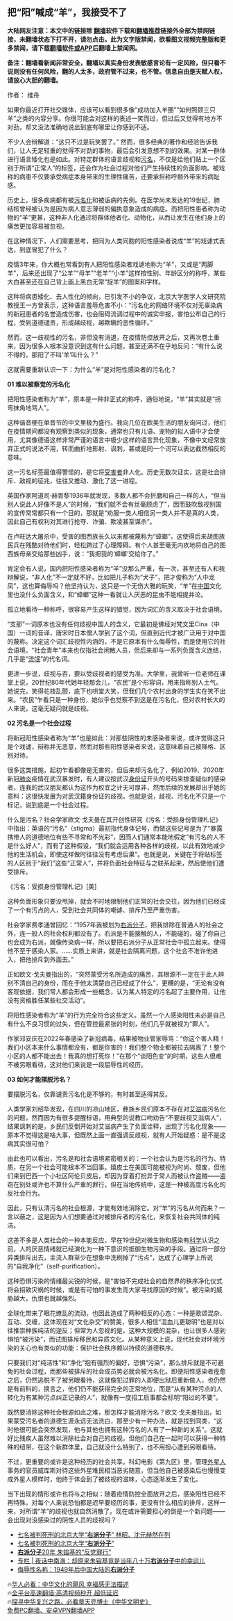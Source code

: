  <!-- 面包屑导航 --> <h2>把“阳”喊成“羊”，我接受不了</h2> <p class="notice"><b>大陆网友注意：本文中的链接除 <a href="https://github.com/bannedbook/fanqiang" >翻墙</a>软件下载和<a href="https://github.com/killgcd/justmysocks/blob/master/README.md">翻墙推荐</a>链接外全部为禁网链接，未翻墙状态下打不开，请勿点击。此为文字版禁闻，欲看图文视频完整版和更多禁闻，请下载<a href="https://github.com/bannedbook/fanqiang">翻墙软件或APP</a>后翻墙上禁闻网。</p><p>备注：翻墙看新闻非常安全，翻墙以真实身份发表敏感言论有一定风险，但只看不说则没有任何风险，翻的人太多，政府管不过来，也不管。信息自由是天赋人权，请放心大胆的翻墙。</b></p>  <div class="entry"> <p>作者： 维舟</p> <p>如果你最近打开社交媒体，应该可以看到很多像“成功加入羊圈”“如何照顾三只羊”之类的内容分享。你很可能会对这样的表述一笑而过，但过后又觉得有地方不对劲，却又没法准确地说出到底有哪里让你感到不适。</p> <p>不少人会辩解道：“这只不过是玩笑罢了。” 然而，很多经典的著作和经验告诉我们，让人无足轻重的觉得不对劲的事物，最后会引发意想不到的效果。对某一群体进行语言矮化也是如此。对特定群体的语言歧视和<a href="https://www.bannedbook.org/bnews/tag/%E6%B1%A1%E5%90%8D/" class="st_tag internal_tag" rel="tag" title="标签 污名 下的日志">污名</a>，不仅是给他们贴上一个区别于所谓“正常人”的标签，还会作为社会过程对他们产生持续性的负面影响。被戏称的病患不仅要承受病症本身带来的生理性痛苦，还要承担称呼额外带来的病耻感。</p> <p>历史上，很多疾病都有被<a href="https://www.bannedbook.org/bnews/tag/%E6%B1%A1%E5%90%8D%E5%8C%96/" class="st_tag internal_tag" rel="tag" title="标签 污名化 下的日志">污名化</a>和被诟病的先例。在医学尚未发达的19世纪，肺结核曾经被认为是因为病人意志薄弱的偏执意象造成的病症。而把阳性患者称为动物的“羊”更甚，这种非人化通过将群体他者化、动物化，从而让发生在他们身上的痛苦更加容易被忽视。</p> <p>在这种情况下，人们需要思考，把同为人类同胞的阳性感染者说成“羊”的戏谑式表达，到底冒犯了什么？</p> <p>疫情3年来，你大概也常看到有人把阳性感染者戏谑地称为“羊”，又或是“两脚羊”，后来还出现了“公羊”“母羊”“老羊”“小羊”这样按性别、年龄区分的称呼，某些大白甚至还在自己背上画上黑白无常“捉羊”的图案和字样。</p> <p>这种将病患矮化、去人性化的倾向，已引发不小的争议，北京大学医学人文研究院教授王一方曾表示，这种语言羞辱危害不小：“污名化的网络环境不仅对无辜染病的新冠患者的名誉造成伤害，也会阻碍流调过程中的诚实申报，害怕公布自己的行程，受到道德谴责，形成越歧视，越欺瞒的恶性循环。”</p> <p>然而，这一歧视性的污名，非但没有消退，在疫情防控放开之后，又再次卷土重来，因为很多人根本没意识到这有什么问题，甚至还满不在乎地反问：“有什么说不得的，那阳了不叫‘羊’叫什么？”</p> <p>这就需要重新认识一下：为什么“羊”是对阳性感染者的污名化？</p> <p><strong>01 难以被察觉的污名化</strong></p>  <p>把阳性感染者称为“羊”，原本是一种非正式的称呼，通俗地说，“羊”其实就是“拐弯抹角地骂人”。</p> <p>这种谐音梗在单音节的中文里极为盛行。我向几位在欧美生活的朋友询问过，他们在疫情期间都没有观察到类似的现象，通常也只有儿语、宠物的拟人语中才会使用，尤其像德语这样非常严谨的语言中极少这样的语言异化现象，不像中文经常放弃正式的说法不用，转而曲折地影射、讽刺，甚或是同一个词可以表达截然相反的意味。</p> <p>这一污名标签最值得警惕的，是它将<a href="https://www.bannedbook.org/bnews/tag/%e5%8f%97%e5%ae%b3%e8%80%85/" class="st_tag internal_tag" rel="tag" title="标签 受害者 下的日志">受害者</a>非人化。历史无数次证实，这是社会排斥、敌视的征兆，往往又推动、激化了这一进程。</p> <p>英国作家阿道司·赫胥黎1936年就发现，多数人都不会折磨和自己一样的人，“但当别人说此人好像不是人”的时候，“我们就不会有丝毫顾虑了”，因而鼓吹敌视别国的宣传常常都只有一个目的，那就是“劝服一类人相信另一类人并不是真的人类，因此自己有权利对其进行抢夺、诈骗、欺凌甚至谋杀”。</p> <p>在卢旺达大屠杀中，受害的图西族长久以来都被蔑称为“蟑螂”，这使得后来胡图族民兵在残酷对待他们时，轻松跨过了心理障碍。有个人甚至毫无内疚地将自己的图西族母亲交给那些凶手，说：“我把我的‘蟑螂’交给你了。”</p> <p>肯定会有人说，国内把阳性感染者称为“羊”没那么严重，有一次，甚至还有人和我辩解说，“非人化”不一定就不好，比如把儿子称为“犬子”，把才俊称为“人中龙凤”，这也算侮辱吗？他坚持认为，这只是一个无伤大雅的玩笑，“羊”在<span class='wp_keywordlink_affiliate'><a href="https://www.bannedbook.org/" title="中国" target="_blank">中国</a></span>文化里也没什么负面含义，和“蟑螂”这种一看就让人厌恶的昆虫不能相提并论。</p> <p>孤立地看待一种称呼，很容易产生这样的错觉，因为词汇的含义取决于社会语境。</p> <p>“支那”一词原本也没有任何歧视中国人的含义，它最初是佛经对梵文里Cina（中国）一词的音译，唐宋时日本僧人学到了这个词，但直到近代才被广泛用于对中国的蔑称。决定这个词汇歧视性内涵的，不是它原本有什么侮辱性，而是使用它的社会语境。“社会青年”本来也仅指社会闲散人员，但后来却与一系列负面含义连结，几乎是“<span class='wp_keywordlink'><a href="https://www.bannedbook.org/forum11/topic282.html" title="禁片：评中国共产党的流氓本性" target="_blank">流氓</a></span>”的代名词。</p> <p>更进一步说，歧视与否，要以受歧视者的感受为准。大学里，我曾听一位老师在课堂上说，20世纪80年代她年轻那会儿，“农民”是个形容词，用来指称别人土气。她说完，笑得花枝乱颤，底下也哄堂大笑，但我们几个农村出身的学生实在笑不出来。“农民”乍看只是一种身份，她似乎也觉察不到这是在污名化，但对农村长大的人来说，这毫无疑问就是歧视。</p> <p><strong>02 污名是一个社会过程</strong></p>  <p>将新冠阳性感染者称为“羊”也是如此：对那些阴性的未感染者来说，或许觉得这只是个戏谑，辩称并无恶意，然而对那些阳性感染者来说，这意味着自己被降格、区别对待。</p> <p>很多这类措施，起初乍看都像是无害的，但后来却污名化了，例如2019、2020年新冠<a href="https://www.bannedbook.org/bnews/tag/%e8%82%ba%e7%82%8e/" class="st_tag internal_tag" rel="tag" title="标签 肺炎 下的日志">肺炎</a>疫情在武汉暴发时，有人建议按武汉<a href="https://www.bannedbook.org/bnews/tag/%e8%ba%ab%e4%bb%bd%e8%af%81/" class="st_tag internal_tag" rel="tag" title="标签 身份证 下的日志">身份证</a>开头的号码来排查疑似的感染者，连我的武汉朋友都认为这作为权宜之计无可厚非，然而后续的发展却出乎她的意料：这很快发展为对武汉籍身份证的歧视。也就是说，歧视、污名化不只是一个标记，说到底是一个社会过程。</p> <p>什么是污名？社会学家欧文·戈夫曼在其开创性研究《污名：受损身份管理札记》中指出：英语的“污名”（stigma）最初指代身体记号，而做这些记号是为了“暴露携带人的道德地位有些不寻常和不光彩”，因而人们通常本能地假定“有污名的人不是什么好人”，而有了这种假设，“我们就会运用各种各样的歧视，以此有效地减少他的生活机会，即使这样做时往往没有考虑后果”。也就是说，关键在于将贴标签的人区别于“我们”这些“正常人”，并将负面社会特征与之联系起来，然后使他们遭受排斥。</p> <p>《污名：受损身份管理札记》[美]</p> <p>这种负面形象只要没甩掉，就会不时地限制他们正常的社会交往，因为他们已经成了一个有污点的人，受到社会共同体的嘲谑、排斥乃至严重伤害。</p> <p>社会学家费孝通曾回忆：“1957年我被划为<a href="https://www.bannedbook.org/bnews/tag/%E5%8F%B3%E6%B4%BE%E5%88%86%E5%AD%90/" class="st_tag internal_tag" rel="tag" title="标签 右派分子 下的日志">右派分子</a>，把我排除在普通人的社会之外，连一般人的社会权利都没有了。右派是不能接触的人，不能碰的，碰了你自己也会成为右派，就像传染病一样，所以要把右派分子从正常社会中孤立起来。使得他不至于感染人家。……实质上来讲，就是社会隔离问题，这个社会不准许他进入，把他排斥到外面去。”</p> <p>正如欧文·戈夫曼指出的，“突然蒙受污名所造成的痛苦，其根源不一定在于此人辨别不清自己的身份，而在于他太清楚自己已经成了什么”，更糟的是，“无论有没有客观依据，我们常人都会形成一些概念，认为某人特定的污名起了主要作用，让他没有资格胜任某些社交活动”。</p> <p>将阳性感染者称为“羊”的行为完全符合这些定义。虽然一个人感染阳性未必是自己有什么不良习惯的过失，但在管控最紧张的时刻，他们几乎就被视为“罪人”。</p> <p>作家邓安庆在2022年春感染了新冠病毒，结果被物业管家辱骂：“你这个害人精！我们小区本来什么事情都没有，都是你害的！我们整个物业都被拉去隔离了！整个小区的人都不能出去！我真的想打死你！”在那个“谈阳色变”的时期，这些人很难不被另眼看待，这对他们来说是一段屈辱性的经历。</p> <p><strong>03 如何才能摆脱污名？</strong></p>  <p>要摆脱污名，仅靠谴责污名化是不够的，有时甚至适得其反。</p> <p>人类学家刘绍华发现，在四川的凉山地区，彝族乡民们原本不存在对<a href="https://www.bannedbook.org/bnews/tag/%e8%89%be%e6%bb%8b%e7%97%85/" class="st_tag internal_tag" rel="tag" title="标签 艾滋病 下的日志">艾滋病</a>污名化的问题，然而因为有很多提醒标语，用典型的说教口吻劝告“不要歧视艾滋病人”，结果讽刺的是，乡民们反倒开始对艾滋病产生了负面诠释，出现了污名化现象——原本不觉得这是啥大事，但既然上面一直强调反歧视，就有人开始疑惑：是不是这病其实很可怕？</p> <p>由此也可以看出，污名是和社会语境紧密相关的：一个社会认为是污名的行为、特质，在另一个社会可能根本不当回事。嬉皮士在美国可能被视为时尚、颓废，但他们来到巴西一个小社区阿伦贝皮后，却因为穿着打扮异于常人而被认作盗贼——盗窃在别处或许也不算什么严重的罪行，但在当地传统中，这是一种被高度污名化的反社会行为。</p> <p>因此，只有认清污名的社会根源，才能有效地消除它。对“羊”的污名从何而来？一言以蔽之，这是因为人们想要通过对被排斥者的污名化，来恢复社会共同体的纯洁。</p> <p>这差不多是人类社会的一种本能反应，早在19世纪对微生物和感染有<span class='wp_keywordlink'><a href="https://www.bannedbook.org/forum11/topic309.html" title="禁片：“科学”的棍子" target="_blank">科学</a></span>认识之前，人的厌恶情绪就已经演化为一种下意识的抵御生物污染的手段。通过将一部分异类排斥出去，主流人群至少在想象中洗刷掉了“污点”，达成了心理学上所说的“自我净化”（self-purification）。</p> <p>这种恐惧污染的情绪最尖锐的时候，是“害怕不完成社会的自然界的秩序净化仪式将会招致灾祸的时候，或是有可怕的事发生而大家寻找原因的时候”。被污染的威胁越大，仇恨也就越强烈。</p> <p>全球化带来了眼花缭乱的流动，也因此造成了两种相反的心态：一种是歌颂混杂、互动、交缠，这体现在对“文化杂交”的赞美，很多人相信“混血儿更聪明”也是对以往推崇种族纯洁的逆反；但常为人忽视的是，这种大规模的混杂，也让很多人感到惧怕“被污染”，而试图排斥移民和异质文化。从某种意义上说，现代社会对环境污染的关心也有类似的功能：保护社会秩序赖以持续的道德秩序。</p> <p>只要我们对“纯洁性”和“净化”抱有强烈的偏好，恐惧“污染”，那么排斥就是不可避免的社会过程，而那些被排斥的社会成员势必就会被污名化。即便阳性感染者痊愈之后，仍然逃脱不了被另眼看待，这就像犯过罪的人即便出狱后重新做人，也仍然是有前科的，换言之，他们仍不能获得完全的正常地位，而是“从有某种污点的人转化为有某种污点纠正记录的人”，就像有一度招工启事都会标明“阳过的不要”。</p> <p>既然要消除这种社会根源如此之难，那怎样才能消除污名？欧文·戈夫曼指出，如果蒙受污名者的道德生涯永远无法洗白，那至少有一种办法，就是找到同类，“这时他很可能会突然发现，他与其他也拥有这种污名的人有了一种新的关系”。这就好比残疾人虽然难以消除社会对自己的歧视，但他们自己在一起时可以获得一种特殊的纽带，在这个新群体里，自己就没什么特别了，也不用担心遭到另眼看待。</p> <p>不过，更重要的或许是这种经历的社会共享。科幻电影《第九区》里，管理<a href="https://www.bannedbook.org/bnews/tag/%e5%a4%96%e6%98%9f%e4%ba%ba/" class="st_tag internal_tag" rel="tag" title="标签 外星人 下的日志">外星人</a>事务的官员威库斯对待这些外星难民相当恶劣随意，但当他自己被感染后也慢慢变成外星人模样时，他终于体会到了被歧视的滋味，心态逐渐发生了变化。</p>  <p>当下出现的情形或许也将与之相似：随着疫情防控全面放开之后，感染阳性已经不再特殊，对每个人来说恐怕都是迟早要经历的事，更没有什么相应的排斥，这样一来，对所谓“羊”的歧视也就自然消散了。现在或许需要担心的倒是一个新问题——会出现对没感染过的阴性人员的歧视吗？</p> <!--<div id="taboola-mid-1"></div>--><ul class='op-related-articles' title='相关阅读'> <li><a href='https://www.bannedbook.org/bnews/lifebaike/20220116/1680153.html' target='_blank'>七名被判死刑的北京大学“<b>右派分子</b>” 林昭、沈元赫然在列</a></li> <li><a href='https://www.bannedbook.org/bnews/lishi/20220115/1679635.html' target='_blank'>七名被判死刑的北京大学“<b>右派分子</b>”</a></li> <li><a href='https://www.bannedbook.org/bnews/cnnews/20220105/1675193.html' target='_blank'><b>右派分子</b>20年 朱镕基的“反党罪行”</a></li> <li><a href='https://www.bannedbook.org/bnews/cbnews/20211023/1642455.html' target='_blank'>专栏 | 夜话中南海：却原来朱镕基竟是当年八十万<b>右派分子</b>中的幸运儿</a></li> <li><a href='https://www.bannedbook.org/bnews/lifebaike/20210918/1625361.html' target='_blank'>侮辱性名称：1949年后中国大陆的<b>右派分子</b></a></li> </ul> <p class="texttj"> 🔥<a href="https://www.bannedbook.org/bnews/comments/20220220/1694796.html" target="_blank">华人必看：中华文化的飓风 幸福感无法描述</a><br/> 🔥<a href="https://github.com/bannedbook/fanqiang/wiki/V2ray%E6%9C%BA%E5%9C%BA" target="_blank">全平台高速翻墙:高清视频秒开,超低延迟</a><br/> 🔥<a href="https://www.bannedbook.org/bnews/comments/20220808/1768773.html" target="_blank">探寻中华复兴之路，必看章天亮博士《中华文明史》</a><br/> <a href="https://github.com/bannedbook/fanqiang/wiki/%E7%A6%81%E9%97%BB%E7%BD%91%E5%AE%89%E5%8D%93%E7%BF%BB%E5%A2%99%E6%96%B0%E9%97%BBAPP" target="_blank">免费PC翻墙、安卓VPN翻墙APP</a><br/> </p><p class="src-info">　 </p><a name='sharetosocial'></a> <div style="margin-bottom:5px;padding-bottom:5px;clear:both"> <div id="archive-pix-1" class="banner-ads"> <!-- AuctionX Display platform tag START --> <div id="27602x728x90x621x_ADSLOT1" clicktrack="%%CLICK_URL_ESC%%"></div>  <!-- AuctionX Display platform tag END --> </div> <div id="archive-pix-2" class="banner-ads"> <!-- AuctionX Display platform tag START --> <div id="27556x300x250x621x_ADSLOT1" clicktrack="%%CLICK_URL_ESC%%" style="margin:0 auto;text-align:center"></div>  <!-- AuctionX Display platform tag END --> </div> </div>  <div id="archive-pix-1" class="banner-ads"> <!-- AuctionX Display platform tag START --> <div id="27603x728x90x621x_ADSLOT1" clicktrack="%%CLICK_URL_ESC%%"></div>  <!-- AuctionX Display platform tag END --> </div> </div><!--END ENTRY--> 
